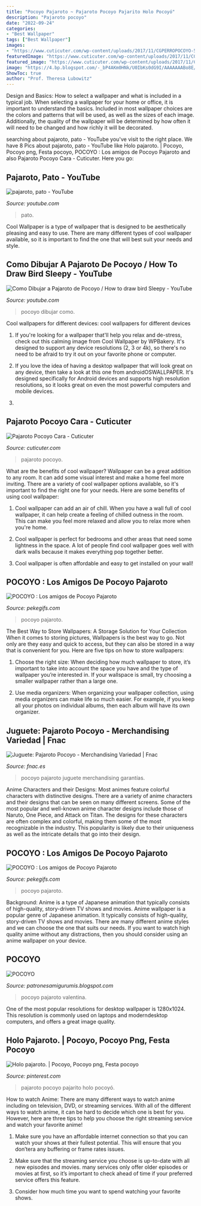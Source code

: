 ```yaml
---
title: "Pocoyo Pajaroto ~ Pajaroto Pocoyo Pajarito Holo Pocoyó"
description: "Pajaroto pocoyo"
date: "2022-09-24"
categories:
- "Best Wallpaper"
tags: ["Best Wallpaper"]
images:
- "https://www.cuticuter.com/wp-content/uploads/2017/11/CGPERROPOCOYO-595x595.jpg"
featuredImage: "https://www.cuticuter.com/wp-content/uploads/2017/11/CGPERROPOCOYO-595x595.jpg"
featured_image: "https://www.cuticuter.com/wp-content/uploads/2017/11/CGPERROPOCOYO-595x595.jpg"
image: "https://4.bp.blogspot.com/-_bP4AKm0HNk/U0IbKs0dG9I/AAAAAAABo8E/8lboMUfD--4/s320/2.bmp"
ShowToc: true
author: "Prof. Theresa Lubowitz"
---
```



Design and Basics: How to select a wallpaper and what is included in a typical job.
When selecting a wallpaper for your home or office, it is important to understand the basics. Included in most wallpaper choices are the colors and patterns that will be used, as well as the sizes of each image. Additionally, the quality of the wallpaper will be determined by how often it will need to be changed and how richly it will be decorated.

	

		
searching about pajaroto, pato - YouTube you've visit to the right place. We have 8 Pics about pajaroto, pato - YouTube like Holo pajaroto. | Pocoyo, Pocoyo png, Festa pocoyo, POCOYO : Los amigos de Pocoyo Pajaroto and also Pajaroto Pocoyo Cara - Cuticuter. Here you go:
		
    
## Pajaroto, Pato - YouTube

<img loading=lazy src="http://i.ytimg.com/vi/PhzyaMZXeXE/hqdefault.jpg" onerror="this.onerror=null;this.src='https://tse2.mm.bing.net/th?id=OIP.qbbr2oBW0ECaWgfOCc_8rAHaFj&amp;pid=15.1';" alt="pajaroto, pato - YouTube">

_Source: youtube.com_

>pato. 

	

Cool Wallpaper is a type of wallpaper that is designed to be aesthetically pleasing and easy to use. There are many different types of cool wallpaper available, so it is important to find the one that will best suit your needs and style.

    
## Como Dibujar A Pajaroto De Pocoyo / How To Draw Bird Sleepy - YouTube

<img loading=lazy src="https://i.ytimg.com/vi/mKnr_vAetR8/maxresdefault.jpg" onerror="this.onerror=null;this.src='https://tse1.mm.bing.net/th?id=OIP.sKVVWYmmF1GwDFLlCezt8gHaEK&amp;pid=15.1';" alt="Como Dibujar a Pajaroto de Pocoyo / How to draw bird Sleepy - YouTube">

_Source: youtube.com_

>pocoyo dibujar como. 

	

Cool wallpapers for different devices:
cool wallpapers for different devices 

1. If you're looking for a wallpaper that'll help you relax and de-stress, check out this calming image from Cool Wallpaper by WPBakery. It's designed to support any device resolutions (2, 3 or 4k), so there's no need to be afraid to try it out on your favorite phone or computer.

2. If you love the idea of having a desktop wallpaper that will look great on any device, then take a look at this one from androidOSWALLPAPER. It's designed specifically for Android devices and supports high resolution resolutions, so it looks great on even the most powerful computers and mobile devices.

3.

    
## Pajaroto Pocoyo Cara - Cuticuter

<img loading=lazy src="https://www.cuticuter.com/wp-content/uploads/2017/11/CGPERROPOCOYO-595x595.jpg" onerror="this.onerror=null;this.src='https://tse3.mm.bing.net/th?id=OIP.aayaOnSmNs0MH65cf5OyMgHaHa&amp;pid=15.1';" alt="Pajaroto Pocoyo Cara - Cuticuter">

_Source: cuticuter.com_

>pajaroto pocoyo. 

	

What are the benefits of cool wallpaper?
Wallpaper can be a great addition to any room. It can add some visual interest and make a home feel more inviting. There are a variety of cool wallpaper options available, so it's important to find the right one for your needs. Here are some benefits of using cool wallpaper: 
1. Cool wallpaper can add an air of chill. When you have a wall full of cool wallpaper, it can help create a feeling of chilled outness in the room. This can make you feel more relaxed and allow you to relax more when you're home. 

2. Cool wallpaper is perfect for bedrooms and other areas that need some lightness in the space. A lot of people find cool wallpaper goes well with dark walls because it makes everything pop together better. 

3. Cool wallpaper is often affordable and easy to get installed on your wall!

    
## POCOYO : Los Amigos De Pocoyo Pajaroto

<img loading=lazy src="http://www.pekegifs.com/pocoyo/amigos/pajaroto3.jpg" onerror="this.onerror=null;this.src='https://tse2.mm.bing.net/th?id=OIP.zaOGf_DaUow5IlhCuqwxSQHaFF&amp;pid=15.1';" alt="POCOYO : Los amigos de Pocoyo Pajaroto">

_Source: pekegifs.com_

>pocoyo pajaroto. 

	

The Best Way to Store Wallpapers: A Storage Solution for Your Collection
When it comes to storing pictures, Wallpapers is the best way to go. Not only are they easy and quick to access, but they can also be stored in a way that is convenient for you. Here are five tips on how to store wallpapers:
1) Choose the right size: When deciding how much wallpaper to store, it’s important to take into account the space you have and the type of wallpaper you’re interested in. If your wallspace is small, try choosing a smaller wallpaper rather than a large one.

2) Use media organizers: When organizing your wallpaper collection, using media organizers can make life so much easier. For example, if you keep all your photos on individual albums, then each album will have its own organizer.

    
## Juguete: Pajaroto Pocoyo - Merchandising Variedad | Fnac

<img loading=lazy src="https://static.fnac-static.com/multimedia/Images/ES/NR/02/aa/04/305666/1540-6.jpg" onerror="this.onerror=null;this.src='https://tse2.mm.bing.net/th?id=OIP.XMfW1CCom3q6raRHZt9SawAAAA&amp;pid=15.1';" alt="Juguete: Pajaroto Pocoyo - Merchandising Variedad | Fnac">

_Source: fnac.es_

>pocoyo pajaroto juguete merchandising garantías. 

	

Anime Characters and their Designs: Most animes feature colorful characters with distinctive designs.
There are a variety of anime characters and their designs that can be seen on many different screens. Some of the most popular and well-known anime character designs include those of Naruto, One Piece, and Attack on Titan. The designs for these characters are often complex and colorful, making them some of the most recognizable in the industry. This popularity is likely due to their uniqueness as well as the intricate details that go into their design.

    
## POCOYO : Los Amigos De Pocoyo Pajaroto

<img loading=lazy src="http://www.pekegifs.com/pocoyo/amigos/pajaroto2.jpg" onerror="this.onerror=null;this.src='https://tse2.mm.bing.net/th?id=OIP.CpNoM9dkeQ0_Uk1MjbmRhgAAAA&amp;pid=15.1';" alt="POCOYO : Los amigos de Pocoyo Pajaroto">

_Source: pekegifs.com_

>pocoyo pajaroto. 

	

Background: Anime is a type of Japanese animation that typically consists of high-quality, story-driven TV shows and movies.
Anime wallpaper is a popular genre of Japanese animation. It typically consists of high-quality, story-driven TV shows and movies. There are many different anime styles and we can choose the one that suits our needs. If you want to watch high quality anime without any distractions, then you should consider using an anime wallpaper on your device.

    
## POCOYO

<img loading=lazy src="https://4.bp.blogspot.com/-_bP4AKm0HNk/U0IbKs0dG9I/AAAAAAABo8E/8lboMUfD--4/s320/2.bmp" onerror="this.onerror=null;this.src='https://tse4.mm.bing.net/th?id=OIP.6Upo94bydm15KDGVQbzvWQAAAA&amp;pid=15.1';" alt="POCOYO">

_Source: patronesamigurumis.blogspot.com_

>pocoyo pajaroto valentina. 

	

One of the most popular resolutions for desktop wallpaper is 1280x1024. This resolution is commonly used on laptops and moderndesktop computers, and offers a great image quality.

    
## Holo Pajaroto. | Pocoyo, Pocoyo Png, Festa Pocoyo

<img loading=lazy src="https://i.pinimg.com/originals/99/cb/70/99cb705f2b8f6e3275c53da4e9b5275c.jpg" onerror="this.onerror=null;this.src='https://tse1.mm.bing.net/th?id=OIP.OgQaXvrl1PLUFkxkUbTZEAAAAA&amp;pid=15.1';" alt="Holo pajaroto. | Pocoyo, Pocoyo png, Festa pocoyo">

_Source: pinterest.com_

>pajaroto pocoyo pajarito holo pocoyó. 

	

How to watch Anime: There are many different ways to watch anime including on television, DVD, or streaming services.
With all of the different ways to watch anime, it can be hard to decide which one is best for you. However, here are three tips to help you choose the right streaming service and watch your favorite anime!
1. Make sure you have an affordable internet connection so that you can watch your shows at their fullest potential. This will ensure that you don’tera any buffering or frame rates issues.

2. Make sure that the streaming service you choose is up-to-date with all new episodes and movies. many services only offer older episodes or movies at first, so it’s important to check ahead of time if your preferred service offers this feature.

3. Consider how much time you want to spend watching your favorite shows.

